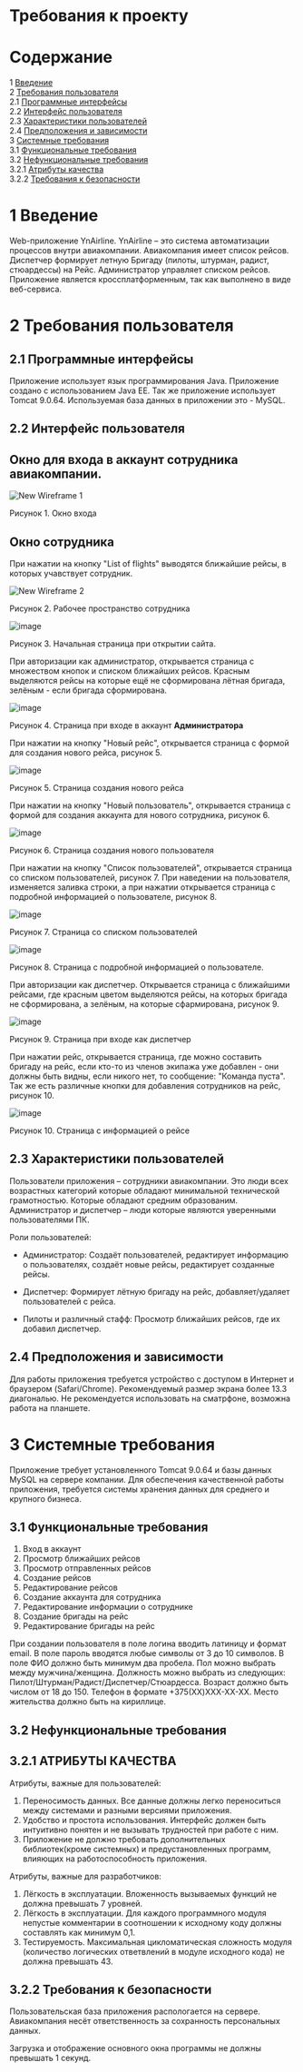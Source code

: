 # Требования к проекту

# Содержание
1 [Введение](#intro)   
2 [Требования пользователя](#user_requirements)  
2.1 [Программные интерфейсы](#software_interfaces)  
2.2 [Интерфейс пользователя](#user_interface)  
2.3 [Характеристики пользователей](#user_specifications)  
2.4 [Предположения и зависимости](#assumptions_and_dependencies)  
3 [Системные требования](#system_requirements)  
3.1 [Функциональные требования](#functional_requirements)  
3.2 [Нефункциональные требования](#non-functional_requirements)  
3.2.1 [Атрибуты качества](#quality_attributes)  
3.2.2 [Требования к безопасности](#security_requirements)  

<a name="intro"/>

# 1 Введение

Web-приложение YnAirline. YnAirline – это система автоматизации процессов внутри  авиакомпании. Авиакомпания имеет список рейсов. Диспетчер формирует летную Бригаду (пилоты, штурман, радист, стюардессы) на Рейс. Администратор управляет списком рейсов. Приложение является кроссплатформенным, так как выполнено в виде веб-сервиса.

<a name="user_requirements"/>

# 2 Требования пользователя

<a name="software_interfaces"/>

## 2.1 Программные интерфейсы

Приложение использует язык программирования Java. Приложение создано с использованием Java EE. Так же приложение использует Tomcat 9.0.64. Используемая база данных в приложении это - MySQL.

<a name="user_interface"/>

## 2.2 Интерфейс пользователя

## Окно для входа в аккаунт сотрудника авиакомпании.

![New Wireframe 1](https://user-images.githubusercontent.com/45950020/192600383-23be4f31-d0fd-4d45-8e5f-86614f1e42ac.png)

Рисунок 1. Окно входа

## Окно сотрудника

При нажатии на кнопку "List of flights" выводятся ближайшие рейсы, в которых учавствует сотрудник.

![New Wireframe 2](https://user-images.githubusercontent.com/45950020/192599908-0d8a0527-1279-4044-8863-be5c87e55ed9.png)

Рисунок 2. Рабочее пространство сотрудника

![image](https://user-images.githubusercontent.com/45950020/180441995-d14f6dc0-8de4-4e94-ad5c-941f8f57f5d0.png)

Рисунок 3. Начальная страница при открытии сайта.

При авторизации как администратор, открывается страница с множеством кнопок и списком ближайших рейсов. Красным выделяются рейсы на которые ещё не сформирована лётная бригада, зелёным - если бригада сформирована.

![image](https://user-images.githubusercontent.com/45950020/180442324-df8db15a-2625-42bf-bb37-892aff9d6fdf.png)

Рисунок 4. Страница при входе в аккаунт <b>Администратора</b>

При нажатии на кнопку "Новый рейс", открывается страница с формой для создания нового рейса, рисунок 5.

![image](https://user-images.githubusercontent.com/45950020/199573970-2920d7da-c43c-4fd2-ad7b-372738ac5c73.png)

Рисунок 5. Страница создания нового рейса

При нажатии на кнопку "Новый пользователь", открывается страница с формой для создания аккаунта для нового сотрудника, рисунок 6.

![image](https://user-images.githubusercontent.com/45950020/199574429-fa391af1-717b-4a6a-90a2-d8679a02d02f.png)

Рисунок 6. Страница создания нового пользователя

При нажатии на кнопку "Список пользователей", открывается страница со списком пользователей, рисунок 7. При наведении на пользователя, изменяется заливка строки, а при нажатии открывается страница с подробной информацией о пользователе, рисунок 8.

![image](https://user-images.githubusercontent.com/45950020/199577757-a39e1135-cde1-4a01-98de-82dba6290987.png)

Рисунок 7. Страница со списком пользователей

![image](https://user-images.githubusercontent.com/45950020/199578022-6659dfd4-e327-4267-90a6-0e9ededdce48.png)

Рисунок 8. Страница с подробной информацией о пользователе.

При авторизации как диспетчер. Открывается страница с ближайшими рейсами, где красным цветом выделяются рейсы, на которых бригада не сформирована, а зелёным, на которые сфармирована, рисунок 9.

![image](https://user-images.githubusercontent.com/45950020/199581299-8bef5138-10be-4ff9-bed3-4edd0869d222.png)

Рисунок 9. Страница при входе как диспетчер

При нажатии рейс, открывается страница, где можно составить бригаду на рейс, если кто-то из членов экипажа уже добавлен - они должны быть видны, если никого нет, то сообщение: "Команда пуста". Так же есть различные кнопки для добавления сотрудников на рейс, рисунок 10.

![image](https://user-images.githubusercontent.com/45950020/199581664-fb2c970e-fcb4-496a-8a69-959fed7454df.png)


Рисунок 10. Страница с информацией о рейсе

<a name="user_specifications"/>

## 2.3 Характеристики пользователей

Пользователи приложения – сотрудники авиакомпании. Это люди всех возрастных категорий которые обладают минимальной технической грамотностью. Которые обладают средним образованим.
Администратор и диспетчер – люди которые являются уверенными пользователями ПК. 

Роли пользователей:
- Администратор:
Создаёт пользователей, редактирует информацию о пользователях, создаёт новые рейсы, редактирует созданные рейсы.

- Диспетчер:
Формирует лётную бригаду на рейс, добавляет/удаляет пользователей с рейса.

- Пилоты и различный стафф:
Просмотр ближайших рейсов, где их добавил диспетчер.


<a name="assumptions_and_dependencies"/>

## 2.4 Предположения и зависимости

Для работы приложения требуется устройство с доступом в Интернет и браузером (Safari/Chrome). Рекомендуемый размер экрана более 13.3 диагональю. Не рекомендуется использовать на сматрфоне, возможна работа на планшете. 


<a name="system_requirements"/>

# 3 Системные требования

Приложение требует установленного Tomcat 9.0.64 и базы данных MySQL на сервере компании. Для обеспечения качественной работы приложения, требуется системы хранения данных для среднего и крупного бизнеса. 

<a name="functional_requirements"/>

## 3.1 Функциональные требования

1. Вход в аккаунт
2. Просмотр ближайших рейсов
3. Просмотр отправленных рейсов
4. Создание рейсов
5. Редактирование рейсов
6. Создание аккаунта для сотрудника
7. Редактирование информации о сотруднике
8. Создание бригады на рейс
9. Редактирование бригады на рейс

При создании пользователя в поле логина вводить латиницу и формат email. В поле пароль вводятся любые символы от 3 до 10 символов. В поле ФИО должно быть минимум два пробела. Пол можно выбрать между мужчина/женщина. Должность можно выбрать из следующих: Пилот/Штурман/Радист/Диспетчер/Стюардесса. Возраст должно быть числом  от 18 до 150. Телефон в формате +375(XX)XXX-XX-XX. Место жительства должно быть на кириллице.

<a name="non-functional_requirements"/>

## 3.2 Нефункциональные требования

<a name="quality_attributes"/>

## 3.2.1 АТРИБУТЫ КАЧЕСТВА

Атрибуты, важные для пользователей:  
1. Переносимость данных. Все данные должны легко переноситься между системами и разными версиями приложения.  
2. Удобство и простота использования. Интерфейс должен быть интуитивно понятен и не вызывать трудностей при работе с ним.  
3. Приложение не должно требовать дополнительных библиотек(кроме системных) и предустановленных программ, влияющих на работоспособность приложения.

Атрибуты, важные для разработчиков:  
1. Лёгкость в эксплуатации. Вложенность вызываемых функций не должна превышать 7 уровней.  
2. Лёгкость в эксплуатации. Для каждого программного модуля непустые комментарии в соотношении к исходному коду должны составлять как минимум 0,1.  
3. Тестируемость. Максимальная цикломатическая сложность модуля (количество логических ответвлений в модуле исходного кода) не должна превышать 43.

<a name="security_requirements"/>

## 3.2.2 Требования к безопасности

Пользовательская база приложения распологается на сервере. Авиакомпания несёт ответственность за сохранность персональных данных.

Загрузка и отображение основного окна программы не должны превышать 1 секунд.





